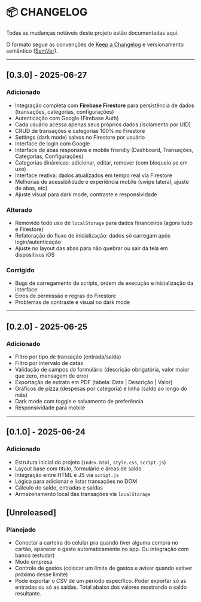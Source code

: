 # 📦 CHANGELOG

Todas as mudanças notáveis deste projeto estão documentadas aqui.

O formato segue as convenções de [Keep a Changelog](https://keepachangelog.com/pt-BR/1.0.0/) e versionamento semântico ([SemVer](https://semver.org/lang/pt-BR/)).

---

## [0.3.0] - 2025-06-27

### Adicionado
- Integração completa com **Firebase Firestore** para persistência de dados (transações, categorias, configurações)
- Autenticação com Google (Firebase Auth)
- Cada usuário acessa apenas seus próprios dados (isolamento por UID)
- CRUD de transações e categorias 100% no Firestore
- Settings (dark mode) salvos no Firestore por usuário
- Interface de login com Google
- Interface de abas responsiva e mobile friendly (Dashboard, Transações, Categorias, Configurações)
- Categorias dinâmicas: adicionar, editar, remover (com bloqueio se em uso)
- Interface reativa: dados atualizados em tempo real via Firestore
- Melhorias de acessibilidade e experiência mobile (swipe lateral, ajuste de abas, etc)
- Ajuste visual para dark mode, contraste e responsividade

### Alterado
- Removido todo uso de `localStorage` para dados financeiros (agora tudo é Firestore)
- Refatoração do fluxo de inicialização: dados só carregam após login/autenticação
- Ajuste no layout das abas para não quebrar ou sair da tela em dispositivos iOS

### Corrigido
- Bugs de carregamento de scripts, ordem de execução e inicialização da interface
- Erros de permissão e regras do Firestore
- Problemas de contraste e visual no dark mode

---

## [0.2.0] - 2025-06-25

### Adicionado
- Filtro por tipo de transação (entrada/saída)
- Filtro por intervalo de datas
- Validação de campos do formulário (descrição obrigatória, valor maior que zero, mensagem de erro)
- Exportação de extrato em PDF (tabela: Data | Descrição | Valor)
- Gráficos de pizza (despesas por categoria) e linha (saldo ao longo do mês)
- Dark mode com toggle e salvamento de preferência
- Responsividade para mobile

---

## [0.1.0] - 2025-06-24

### Adicionado
- Estrutura inicial do projeto (`index.html`, `style.css`, `script.js`)
- Layout base com título, formulário e áreas de saldo
- Integração entre HTML e JS via `script.js`
- Lógica para adicionar e listar transações no DOM
- Cálculo do saldo, entradas e saídas
- Armazenamento local das transações via `localStorage`

## [Unreleased]

### Planejado
- Conectar a carteira do celular pra quando tiver alguma compra no cartão, aparecer o gasto automaticamente no app. Ou integração com banco (estudar)
- Modo empresa
- Controle de gastos (colocar um limite de gastos e avisar quando estiver próximo desse limite)
- Pode exportar o CSV de um período específico. Poder exportar só as entradas ou só as saídas. Total abaixo dos valores mostrando o saldo resultante.
